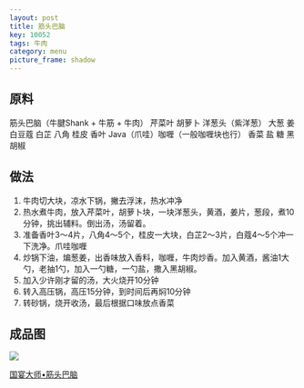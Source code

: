 ```yaml
---
layout: post
title: 筋头巴脑
key: 10052
tags: 牛肉
category: menu
picture_frame: shadow
---
```


## 原料

筋头巴脑（牛腱Shank + 牛筋 + 牛肉）
芹菜叶
胡萝卜
洋葱头（紫洋葱）
大葱
姜
白豆蔻
白芷
八角
桂皮
香叶
Java（爪哇）咖喱（一般咖喱块也行）
香菜
盐
糖
黑胡椒

<!--more-->

## 做法

1. 牛肉切大块，凉水下锅，撇去浮沫，热水冲净
2. 热水煮牛肉，放入芹菜叶，胡萝卜块，一块洋葱头，黄酒，姜片，葱段，煮10分钟，挑出辅料。倒出汤，汤留着。
3. 准备香叶3～4片，八角4～5个，桂皮一大块，白芷2～3片，白蔻4～5个冲一下洗净。爪哇咖喱
4. 炒锅下油，煸葱姜，出香味放入香料，咖喱，牛肉炒香。加入黄酒，酱油1大勺，老抽1勺，加入一勺糖，一勺盐，撒入黑胡椒。
5. 加入少许刚才留的汤，大火烧开10分钟
6. 转入高压锅，高压15分钟，到时间后再焖10分钟
7. 转砂锅，烧开收汤，最后根据口味放点香菜


## 成品图

![](https://s3.us-west-1.amazonaws.com/menchi.xyz/%E7%AD%8B%E5%A4%B4%E5%B7%B4%E8%84%91.jpg)

[国宴大师•筋头巴脑](https://youtu.be/J9RDr5biw-g)